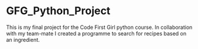 # GFG_Python_Project
This is my final project for the Code First Girl python course.
In collaboration with my team-mate I created a programme to search 
for recipes based on an ingredient.
